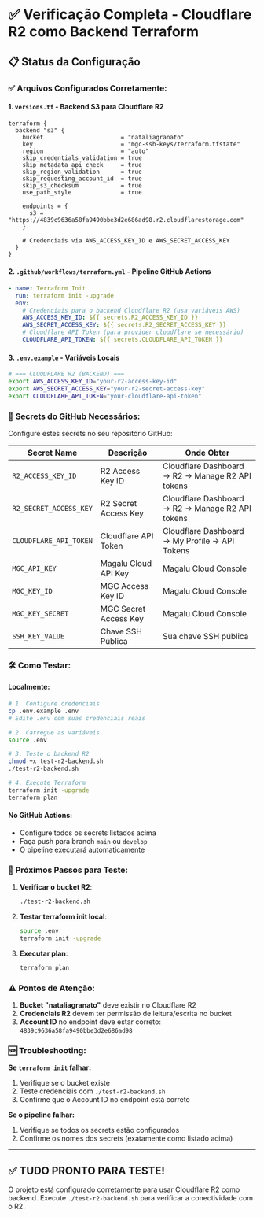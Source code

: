 # ✅ Verificação Completa - Cloudflare R2 como Backend Terraform

## 📋 Status da Configuração

### ✅ **Arquivos Configurados Corretamente:**

#### 1. `versions.tf` - Backend S3 para Cloudflare R2
```hcl
terraform {
  backend "s3" {
    bucket                      = "nataliagranato"
    key                         = "mgc-ssh-keys/terraform.tfstate"
    region                      = "auto"
    skip_credentials_validation = true
    skip_metadata_api_check     = true
    skip_region_validation      = true
    skip_requesting_account_id  = true
    skip_s3_checksum            = true
    use_path_style              = true

    endpoints = {
      s3 = "https://4839c9636a58fa9490bbe3d2e686ad98.r2.cloudflarestorage.com"
    }
    
    # Credenciais via AWS_ACCESS_KEY_ID e AWS_SECRET_ACCESS_KEY
  }
}
```

#### 2. `.github/workflows/terraform.yml` - Pipeline GitHub Actions
```yaml
- name: Terraform Init
  run: terraform init -upgrade
  env:
    # Credenciais para o backend Cloudflare R2 (usa variáveis AWS)
    AWS_ACCESS_KEY_ID: ${{ secrets.R2_ACCESS_KEY_ID }}
    AWS_SECRET_ACCESS_KEY: ${{ secrets.R2_SECRET_ACCESS_KEY }}
    # Cloudflare API Token (para provider cloudflare se necessário)
    CLOUDFLARE_API_TOKEN: ${{ secrets.CLOUDFLARE_API_TOKEN }}
```

#### 3. `.env.example` - Variáveis Locais
```bash
# === CLOUDFLARE R2 (BACKEND) ===
export AWS_ACCESS_KEY_ID="your-r2-access-key-id"
export AWS_SECRET_ACCESS_KEY="your-r2-secret-access-key"
export CLOUDFLARE_API_TOKEN="your-cloudflare-api-token"
```

### 🔧 **Secrets do GitHub Necessários:**

Configure estes secrets no seu repositório GitHub:

| Secret Name            | Descrição             | Onde Obter                                       |
| ---------------------- | --------------------- | ------------------------------------------------ |
| `R2_ACCESS_KEY_ID`     | R2 Access Key ID      | Cloudflare Dashboard → R2 → Manage R2 API tokens |
| `R2_SECRET_ACCESS_KEY` | R2 Secret Access Key  | Cloudflare Dashboard → R2 → Manage R2 API tokens |
| `CLOUDFLARE_API_TOKEN` | Cloudflare API Token  | Cloudflare Dashboard → My Profile → API Tokens   |
| `MGC_API_KEY`          | Magalu Cloud API Key  | Magalu Cloud Console                             |
| `MGC_KEY_ID`           | MGC Access Key ID     | Magalu Cloud Console                             |
| `MGC_KEY_SECRET`       | MGC Secret Access Key | Magalu Cloud Console                             |
| `SSH_KEY_VALUE`        | Chave SSH Pública     | Sua chave SSH pública                            |

### 🛠️ **Como Testar:**

#### Localmente:
```bash
# 1. Configure credenciais
cp .env.example .env
# Edite .env com suas credenciais reais

# 2. Carregue as variáveis
source .env

# 3. Teste o backend R2
chmod +x test-r2-backend.sh
./test-r2-backend.sh

# 4. Execute Terraform
terraform init -upgrade
terraform plan
```

#### No GitHub Actions:
- Configure todos os secrets listados acima
- Faça push para branch `main` ou `develop`
- O pipeline executará automaticamente

### 🎯 **Próximos Passos para Teste:**

1. **Verificar o bucket R2**:
   ```bash
   ./test-r2-backend.sh
   ```

2. **Testar terraform init local**:
   ```bash
   source .env
   terraform init -upgrade
   ```

3. **Executar plan**:
   ```bash
   terraform plan
   ```

### ⚠️ **Pontos de Atenção:**

1. **Bucket "nataliagranato"** deve existir no Cloudflare R2
2. **Credenciais R2** devem ter permissão de leitura/escrita no bucket
3. **Account ID** no endpoint deve estar correto: `4839c9636a58fa9490bbe3d2e686ad98`

### 🆘 **Troubleshooting:**

**Se `terraform init` falhar:**
1. Verifique se o bucket existe
2. Teste credenciais com `./test-r2-backend.sh`
3. Confirme que o Account ID no endpoint está correto

**Se o pipeline falhar:**
1. Verifique se todos os secrets estão configurados
2. Confirme os nomes dos secrets (exatamente como listado acima)

---

## ✅ **TUDO PRONTO PARA TESTE!**

O projeto está configurado corretamente para usar Cloudflare R2 como backend. 
Execute `./test-r2-backend.sh` para verificar a conectividade com o R2.
